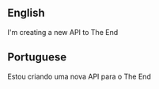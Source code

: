 ## English
I'm creating a new API to The End

## Portuguese
Estou criando uma nova API para o The End
